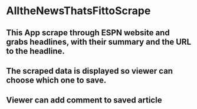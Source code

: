 # AlltheNewsThatsFittoScrape

## This App scrape through ESPN website and grabs headlines, with their summary and the URL to the headline.
## The scraped data is displayed so viewer can choose which one to save.
## Viewer can add comment to saved article